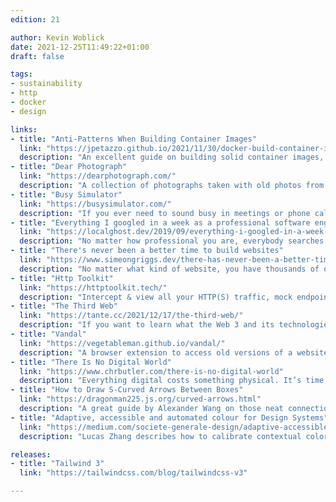 ```yaml
---
edition: 21

author: Kevin Woblick
date: 2021-12-25T11:49:22+01:00
draft: false

tags:
- sustainability
- http
- docker
- design

links:
- title: "Anti-Patterns When Building Container Images"
  link: "https://jpetazzo.github.io/2021/11/30/docker-build-container-images-antipatterns/"
  description: "An excellent guide on building solid container images, without overengineering."
- title: "Dear Photograph"
  link: "https://dearphotograph.com/"
  description: "A collection of photographs taken with old photos from the same place in them."
- title: "Busy Simulator"
  link: "https://busysimulator.com/"
  description: "If you ever need to sound busy in meetings or phone calls, use this simulator."
- title: "Everything I googled in a week as a professional software engineer"
  link: "https://localghost.dev/2019/09/everything-i-googled-in-a-week-as-a-professional-software-engineer/"
  description: "No matter how professional you are, everybody searches online for answers to thier programming questions."
- title: "There's never been a better time to build websites"
  link: "https://www.simeongriggs.dev/there-has-never-been-a-better-time-to-build-websites"
  description: "No matter what kind of website, you have thousands of options at hand to build something new. Exciting!"
- title: "Http Toolkit"
  link: "https://httptoolkit.tech/"
  description: "Intercept & view all your HTTP(S) traffic, mock endpoints or entire servers, and rewrite, redirect, or inject errors."
- title: "The Third Web"
  link: "https://tante.cc/2021/12/17/the-third-web/"
  description: "If you want to learn what the Web 3 and its technologies mean and how they work, this guide is an excellent starting point."
- title: "Vandal"
  link: "https://vegetableman.github.io/vandal/"
  description: "A browser extension to access old versions of a website saved by the Internet Archive, without leaving the tab."
- title: "There Is No Digital World"
  link: "https://www.chrbutler.com/there-is-no-digital-world"
  description: "Everything digital costs something physical. It’s time for a digital conservation movement."
- title: "How to Draw S-Curved Arrows Between Boxes"
  link: "https://dragonman225.js.org/curved-arrows.html"
  description: "A great guide by Alexander Wang on those neat connection lines between boxes, helpful for working with canvas."
- title: "Adaptive, accessible and automated colour for Design Systems"
  link: "https://medium.com/societe-generale-design/adaptive-accessible-and-automated-colour-for-design-systems-6b4b9e2942e8"
  description: "Lucas Zhang describes how to calibrate contextual colors to be readable and recognisable anywhere."

releases:
- title: "Tailwind 3"
  link: "https://tailwindcss.com/blog/tailwindcss-v3"

---
```

